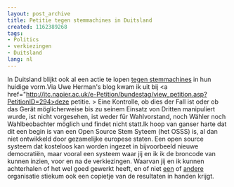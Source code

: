 ```yaml
---
layout: post_archive
title: Petitie tegen stemmachines in Duitsland
created: 1162389268
tags:
- Politics
- verkiezingen
- Duitsland
lang: nl
---
```

In Duitsland blijkt ook al een actie te lopen [tegen stemmachines](http://www.wijvertrouwenstemcomputersniet.nl) in hun huidige vorm.Via Uwe Herman's blog kwam ik uit bij <a href="http://itc.napier.ac.uk/e-Petition/bundestag/view_petition.asp?PetitionID=294>deze petitie. > Eine Kontrolle, ob dies der Fall ist oder ob das Gerät möglicherweise bis zu seinem Einsatz von Dritten manipuliert wurde, ist nicht vorgesehen, ist weder für Wahlvorstand, noch Wähler noch Wahlbeobachter möglich und findet nicht statt.Ik hoop van ganser harte dat dit een begin is van een Open Source Stem Syteem (het OSSS) is, al dan niet ontwikkeld door gezamelijke europese staten. Een open source systeem dat kosteloos kan worden ingezet in bijvoorbeeld nieuwe democratiën, maar vooral een systeem waar jij en ik ik de broncode van kunnen inzien, voor en na de verkiezingen. Waarvan jij en ik kunnen achterhalen of het wel goed gewerkt heeft, en of niet [een](http://nl.wikipedia.org/wiki/CIA) of [andere](http://nl.wikipedia.org/wiki/Mossad) organisatie stiekum ook een copietje van de resultaten in handen krijgt. 
